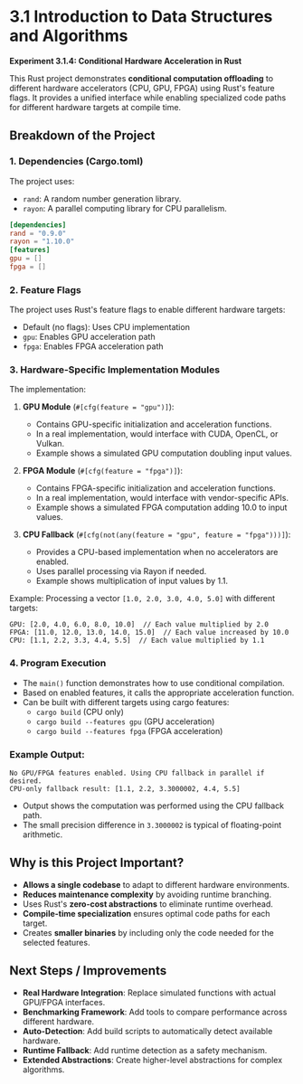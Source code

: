 # 3.1 Introduction to Data Structures and Algorithms

**Experiment 3.1.4: Conditional Hardware Acceleration in Rust**

This Rust project demonstrates **conditional computation offloading** to different hardware accelerators (CPU, GPU, FPGA) using Rust's feature flags. It provides a unified interface while enabling specialized code paths for different hardware targets at compile time.

## Breakdown of the Project

### 1. Dependencies (Cargo.toml)
The project uses:
* `rand`: A random number generation library.
* `rayon`: A parallel computing library for CPU parallelism.

```toml
[dependencies]
rand = "0.9.0"
rayon = "1.10.0"
[features]
gpu = []
fpga = []
```

### 2. Feature Flags
The project uses Rust's feature flags to enable different hardware targets:
* Default (no flags): Uses CPU implementation
* `gpu`: Enables GPU acceleration path
* `fpga`: Enables FPGA acceleration path

### 3. Hardware-Specific Implementation Modules
The implementation:
1. **GPU Module** (`#[cfg(feature = "gpu")]`):
   * Contains GPU-specific initialization and acceleration functions.
   * In a real implementation, would interface with CUDA, OpenCL, or Vulkan.
   * Example shows a simulated GPU computation doubling input values.

2. **FPGA Module** (`#[cfg(feature = "fpga")]`):
   * Contains FPGA-specific initialization and acceleration functions.
   * In a real implementation, would interface with vendor-specific APIs.
   * Example shows a simulated FPGA computation adding 10.0 to input values.

3. **CPU Fallback** (`#[cfg(not(any(feature = "gpu", feature = "fpga")))]`):
   * Provides a CPU-based implementation when no accelerators are enabled.
   * Uses parallel processing via Rayon if needed.
   * Example shows multiplication of input values by 1.1.

Example: Processing a vector `[1.0, 2.0, 3.0, 4.0, 5.0]` with different targets:
```
GPU: [2.0, 4.0, 6.0, 8.0, 10.0]  // Each value multiplied by 2.0
FPGA: [11.0, 12.0, 13.0, 14.0, 15.0]  // Each value increased by 10.0
CPU: [1.1, 2.2, 3.3, 4.4, 5.5]  // Each value multiplied by 1.1
```

### 4. Program Execution
* The `main()` function demonstrates how to use conditional compilation.
* Based on enabled features, it calls the appropriate acceleration function.
* Can be built with different targets using cargo features:
  * `cargo build` (CPU only)
  * `cargo build --features gpu` (GPU acceleration)
  * `cargo build --features fpga` (FPGA acceleration)

### Example Output:
```
No GPU/FPGA features enabled. Using CPU fallback in parallel if desired.
CPU-only fallback result: [1.1, 2.2, 3.3000002, 4.4, 5.5]
```

* Output shows the computation was performed using the CPU fallback path.
* The small precision difference in `3.3000002` is typical of floating-point arithmetic.

## Why is this Project Important?
* **Allows a single codebase** to adapt to different hardware environments.
* **Reduces maintenance complexity** by avoiding runtime branching.
* Uses Rust's **zero-cost abstractions** to eliminate runtime overhead.
* **Compile-time specialization** ensures optimal code paths for each target.
* Creates **smaller binaries** by including only the code needed for the selected features.

## Next Steps / Improvements
* **Real Hardware Integration**: Replace simulated functions with actual GPU/FPGA interfaces.
* **Benchmarking Framework**: Add tools to compare performance across different hardware.
* **Auto-Detection**: Add build scripts to automatically detect available hardware.
* **Runtime Fallback**: Add runtime detection as a safety mechanism.
* **Extended Abstractions**: Create higher-level abstractions for complex algorithms.
